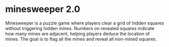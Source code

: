 # minesweeper 2.0

Minesweeper is a puzzle game where players clear a grid of hidden squares without triggering hidden mines. Numbers on revealed squares indicate how many mines are adjacent, helping players deduce the location of mines. The goal is to flag all the mines and reveal all non-mined squares.
